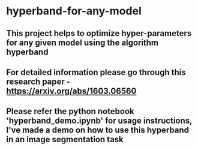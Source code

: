 # hyperband-for-any-model

## This project helps to optimize hyper-parameters for any given model using the algorithm hyperband


## For detailed information please go through this research paper - https://arxiv.org/abs/1603.06560

## Please refer the python notebook 'hyperband_demo.ipynb' for usage instructions, I've made a demo on how to use this hyperband in an image segmentation task 
